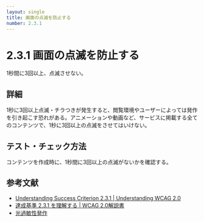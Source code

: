 ```yaml
---
layout: single
title: 画面の点滅を防止する
number: 2.3.1
---
```


# 2.3.1 画面の点滅を防止する

1秒間に3回以上、点滅させない。

## 詳細

1秒に3回以上点滅・チラつきが発生すると、閲覧環境やユーザーによっては発作を引き起こす恐れがある。アニメーションや動画など、サービスに掲載する全てのコンテンツで、1秒に3回以上の点滅をさせてはいけない。

## テスト・チェック方法

コンテンツを作成時に、1秒間に3回以上の点滅がないかを確認する。

## 参考文献

- [Understanding Success Criterion 2.3.1 | Understanding WCAG 2.0](https://www.w3.org/TR/UNDERSTANDING-WCAG20/seizure-does-not-violate.html)
- [達成基準 2.3.1 を理解する | WCAG 2.0解説書](http://waic.jp/docs/UNDERSTANDING-WCAG20/seizure-does-not-violate.html)
- [光過敏性発作](https://ja.wikipedia.org/wiki/%E5%85%89%E9%81%8E%E6%95%8F%E6%80%A7%E7%99%BA%E4%BD%9C)
